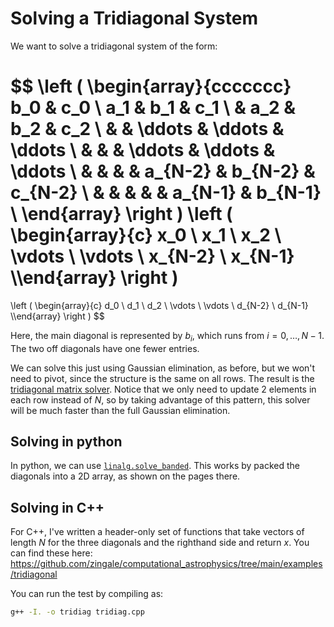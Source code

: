 # Solving a Tridiagonal System

We want to solve a tridiagonal system of the form:
    
$$
\left ( \begin{array}{ccccccc}
   b_0 & c_0 \\
   a_1 & b_1 & c_1 \\
       & a_2 & b_2 & c_2 \\
       &     & \ddots & \ddots & \ddots \\
       &     &        & \ddots & \ddots & \ddots \\
       &     &        &        & a_{N-2} & b_{N-2} & c_{N-2} \\
       &     &        &        &         & a_{N-1} & b_{N-1} \\
\end{array}
\right )
\left (
\begin{array}{c} x_0 \\ x_1 \\ x_2 \\ \vdots \\ \vdots \\ x_{N-2} \\ x_{N-1} \\\end{array} \right )
  =
  \left ( \begin{array}{c} d_0 \\ d_1 \\ d_2 \\ \vdots \\ \vdots \\ d_{N-2} \\ d_{N-1} \\\end{array} \right )
$$

Here, the main diagonal is represented by $b_i$, which runs from $i =
0, \ldots, N-1$.  The two off diagonals have one fewer entries.

We can solve this just using Gaussian elimination, as before, but we
won't need to pivot, since the structure is the same on all rows.  The
result is the [tridiagonal matrix
solver](https://en.wikipedia.org/wiki/Tridiagonal_matrix_algorithm).
Notice that we only need to update 2 elements in each row instead of
$N$, so by taking advantage of this pattern, this solver will be much
faster than the full Gaussian elimination.


## Solving in python

In python, we can use [`linalg.solve_banded`](https://docs.scipy.org/doc/scipy/reference/generated/scipy.linalg.solve_banded.html).  This works
by packed the diagonals into a 2D array, as shown on the pages there.

## Solving in C++

For C++, I've written a header-only set of functions that take vectors
of length $N$ for the three diagonals and the righthand side and
return $x$.  You can find these here:
https://github.com/zingale/computational_astrophysics/tree/main/examples/tridiagonal

You can run the test by compiling as:

```bash
g++ -I. -o tridiag tridiag.cpp
```
